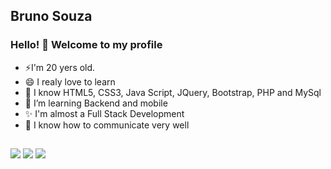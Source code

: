 <!--
### Hi there! 👋 Welcome to my profile

**BrunoVini/BrunoVini** is a ✨ _special_ ✨ repository because its `README.md` (this file) appears on your GitHub profile.

Here are some ideas to get you started:

- 🔭 I’m currently working on ...
- 🌱 I’m currently learning ...
- 👯 I’m looking to collaborate on ...
- 🤔 I’m looking for help with ...
- 💬 Ask me about ...
- 📫 How to reach me: ...
- 😄 Pronouns: ...
- ⚡ Fun fact: ...
-->

## Bruno Souza 

### Hello! 👋 Welcome to my profile

 - ⚡I'm 20 yers old. 
 - 😄 I realy love to learn
 - 🔭 I know HTML5, CSS3, Java Script, JQuery, Bootstrap, PHP and MySql
 - 🌱 I’m learning Backend and mobile
 - ✨ I'm almost a Full Stack Development
 - 💬 I know how to communicate very well
  <!--
<div align="center">
  <a href="https://github.com/BrunoVini">
  <img height="180em" src="https://github-readme-stats.vercel.app/api?username=BrunoVini&show_icons=true&theme=dracula&include_all_commits=true&count_private=true"/>
  <img height="180em" src="https://github-readme-stats.vercel.app/api/top-langs/?username=BrunoVini&layout=compact&langs_count=7&theme=dracula"/>
</div>
 
 <div style="display: inline_block"><br>
  <img align="center" alt="Bruno-HTML" height="30" width="40" src="https://raw.githubusercontent.com/devicons/devicon/master/icons/html5/html5-original.svg">
  <img align="center" alt="Bruno-CSS" height="30" width="40" src="https://raw.githubusercontent.com/devicons/devicon/master/icons/css3/css3-original.svg">
  <img align="center" alt="Bruno-Bootstrap" height="30" width="40" src="https://cdn.jsdelivr.net/gh/devicons/devicon/icons/bootstrap/bootstrap-plain-wordmark.svg">
  <img align="center" alt="Bruno-Js" height="30" width="40" src="https://raw.githubusercontent.com/devicons/devicon/master/icons/javascript/javascript-plain.svg">
  <img align="center" alt="Bruno-jQuery" height="30" width="40" src="https://cdn.jsdelivr.net/gh/devicons/devicon/icons/jquery/jquery-plain-wordmark.svg" />
  <img align="center" alt="Bruno-PHP" height="30" width="40" src="https://cdn.jsdelivr.net/gh/devicons/devicon/icons/php/php-plain.svg">
  <img align="center" alt="Bruno-MySQLP" height="30" width="40" src="https://cdn.jsdelivr.net/gh/devicons/devicon/icons/mysql/mysql-original-wordmark.svg" />
 <img align="right" alt="Bruno-pic" height="150" style="border-radius:50px;" src="https://media.discordapp.net/attachments/639956127056134178/890373478988013628/Publicacoes_Instagram_1_1.png?width=676&height=676">
</div> -->

 ##
 <a href="https://www.linkedin.com/in/brunovini04/" target="_blank"><img src="https://img.shields.io/badge/-LinkedIn-%230077B5?style=for-the-badge&logo=linkedin&logoColor=white" target="_blank"></a> 
 <a href = "mailto:brunoluz858@gmail.com"><img src="https://img.shields.io/badge/-Gmail-D14836?style=for-the-badge&logo=gmail&logoColor=white" target="_blank"></a>
 <a href = "https://t.me/brunoviniuser"><img src="https://img.shields.io/badge/Telegram-2CA5E0?style=for-the-badge&logo=telegram&logoColor=white" target="_blank"></a>

